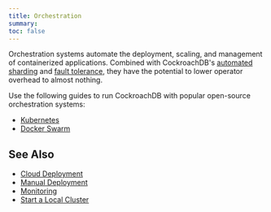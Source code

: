 ```yaml
---
title: Orchestration
summary:
toc: false
---
```


Orchestration systems automate the deployment, scaling, and management of containerized applications. Combined with CockroachDB's [automated sharding](frequently-asked-questions.html#how-does-cockroachdb-scale) and [fault tolerance](frequently-asked-questions.html#how-does-cockroachdb-survive-failures), they have the potential to lower operator overhead to almost nothing.

Use the following guides to run CockroachDB with popular open-source orchestration systems:

- [Kubernetes](orchestrate-cockroachdb-with-kubernetes.html)
- [Docker Swarm](orchestrate-cockroachdb-with-docker-swarm.html)

## See Also

- [Cloud Deployment](cloud-deployment.html)
- [Manual Deployment](manual-deployment.html)
- [Monitoring](monitor-cockroachdb-with-prometheus.html)
- [Start a Local Cluster](start-a-local-cluster.html)
